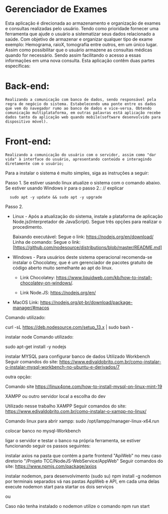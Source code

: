 # Gerenciador de Exames

Esta aplicação é direcionada ao armazenamento e organização de exames e consultas realizadas pelo usuário.
Tendo como prioridade fornecer uma ferramenta que ajude o usuário a sistematizar seus dados relacionado a saúde. Com objetivo de armazenar e organizar qualquer tipo de exame exemplo: Hemograma, raioX, tomografia entre outros, em um único lugar. Assim como possibilitar que o usuário armazene as consultas médicas quando for necessário. Sendo assim facilitando o acesso a essas informações em uma nova consulta.
Esta aplicação contêm duas partes específicas:
 # Back-end:
    Realizando a comunicação com banco de dados, sendo responsável pela regra de negócio do sistema. Estabelecendo uma ponte entre os dados que vem do navegador rumo ao banco de dados e vice-versa. Obtendo comunicação multiplataforma, em outras palavras está aplicação recebe dados tanto da aplicação web quando mobile(software desenvolvido para dispositivo móvel).
 # Front-end:
    Realizando a comunicação do usuário com o servidor, assim como "dar vida" à interface do usuário, apresentando conteúdo e interagindo diretamente com o usuário; 

Para a instalar o sistema é muito simples, siga as instruções a seguir:

Passo 1.
   Se estiver usando linux atualize o sistema com o comando abaixo. Se estiver usando Windows ir para o passo 2.: // explicar

      sudo apt -y update && sudo apt -y upgrade

Passo 2.
   * Linux - Após a atualização do sistema, instale a plataforma de aplicação Node.js(Interpretador de JavaScript). Segue três opções para realizar o procedimento.

      Baixando executável: 
         Segue o link: https://nodejs.org/en/download/
      Linha de comando:
         Segue o link: [https://github.com/nodesource/distributions/blob/master/README.md]

   * Windows - Para usuários deste sistema operacional recomenda-se instalar o Chocolatey, que é um gerenciador de pacotes gratuito de código aberto muito semelhante ao apt do linux.
   
     * Link Chocolatey: https://www.liquidweb.com/kb/how-to-install-chocolatey-on-windows/.
     
     * Link Node.JS: https://nodejs.org/en/

   * MacOS
      Link: https://nodejs.org/pt-br/download/package-manager/#macos

Comando utilizado:

curl -sL https://deb.nodesource.com/setup_13.x | sudo bash -

instalar node
Comando utilizado:

sudo apt-get install -y nodejs

instalar MYSQL para configurar banco de dados
Utilizado Workbench
Seguir comandos do site: https://www.edivaldobrito.com.br/como-instalar-o-instalar-mysql-workbench-no-ubuntu-e-derivados/7

outra opção:

Comando site https://linux4one.com/how-to-install-mysql-on-linux-mint-19

XAMPP ou outro servidor local a escolha do dev

Utilizado nesse trabalho XAMPP 
Seguir comandos do site: https://www.edivaldobrito.com.br/como-instalar-o-xampp-no-linux/

Comando linux para abrir xampp: sudo /opt/lampp/manager-linux-x64.run

colocar banco no mysql-Workbench

ligar o servidor e testar o banco na própria ferramenta, se estiver funcionando seguir os passos seguintes:

instalar axios na pasta que contém a parte frontend "ApiWeb" no meu caso diretorio "/Projeto TCC/NodeJS-WebService/AppWeb"
Seguir comandos do site: https://www.npmjs.com/package/axios

instalar nodemon, para  desenvolvimento (sudo su) npm install -g nodemon
por terminais separados vá nas pastas AppWeb e API, em cada uma delas execute nodemon start para startar os dois serviços

ou

Caso não tenha instalado o nodemon utilize o comando npm run start







